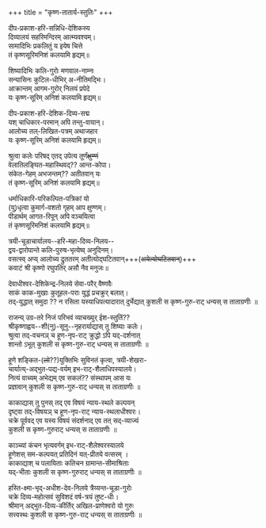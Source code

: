 +++
title = "कृष्ण-तातार्य-स्तुतिः"
+++

दीप-प्रकाश-हरि-सन्निधि-देशिकस्य  
दिव्यालयं सहरिमन्दिरम् आत्म्यवश्यम्।  
सामादिभिः प्रकलितुं य इयेष चित्ते  
तं कृष्णसूरिमनिशं कलयामि हृद्यम्॥

शिष्यादिभिः कलि-गुरोः मणवाल-नाम्नः  
सन्यासिनः कुटिल-धीभिर् अ-नीतिमद्भिः।  
आक्रान्तम् आगम-गुरोर् निलयं प्रपेदे  
यः कृष्ण-सूरिम् अनिशं कलयामि हृद्यम्॥

दीप-प्रकाश-हरि-देशिक-दिव्य-सद्म  
यश् चाधिकार-परमान् अपि तन्तु-वायान्।  
आलोच्य तल्-लिखित-पत्रम् अथाजहार  
यः कृष्ण-सूरिम् अनिशं कलयामि हृद्यम्॥

श्रुत्वा कलेः परिषद् एतद् उपेत्य तूर्णं~~क्षुण्णं~~  
वेलातिलङ्घित-महास्थिवद्?? आन्त-कोपा।  
संकेत-गेहम् अभजन्तम्?? अतीतवान् यः  
तं कृष्ण-सूरिम् अनिशं कलयामि हृद्यम्॥

धर्माधिकारि-परिकल्पित-पत्रिकां यो  
(यु)धृत्वा कुमार्ग-वशतो गृहम् आप क्षुण्णम्।  
पीडार्थम् आगत-रिपून् अपि वञ्चयित्वा  
तं कृष्णसूरिमनिशं कलयामि हृद्यम्॥

त्रयी-चूडाचार्यालय--हरि-महा-दिव्य-निलय--  
द्वय-द्वारोपान्ते कलि-पुरुष-भृत्येष्व् अनुदिनम्।  
वसत्स्व् अप्य् आलोच्य द्रुततरम् अतीत्योद्घटितवान्+++(~~अयेत्योघटितवान्~~)+++  
कवाटं श्री कृष्णो रघुपतिर् असौ नैव मनुजः॥

देवाधीश्वर-देशिकेन्द्र-निलये सेवा-परैर् वैष्णवैः  
साकं काक-मुखाः कुतूहल-पराः युद्धं प्रचक्रुर् बलात्।  
तद्-युद्धात् समुदा ?? न रसिता यस्याधिपत्यादारात् 
दुर्भेद्यात् कुशली स कृष्ण-गुरु-राट् धन्यस् स ताताग्रणीः ॥

राजन्य् उग्र-तरे निजं परिभवं व्याचख्युर् ईश-स्तुतिं??  
श्रीकृष्णाह्वय--शी(नु)-सूनु--नृहरार्याद्यास् तु शिष्याः कलेः।  
श्रुत्वा तद्-वचनञ् च हूण-नृप-राट् क्रुद्धो ऽपि यद्-दर्शनात्  
शान्तो ऽभूत् कुशली स कृष्ण-गुरु-राट् धन्यस् स ताताग्रणीः ॥

हूणे शङ्कित-(~~लो~~??)युक्तिभिः सुविनतं कृत्वा, त्रयी-शेखरा-  
चार्यात्य्-अद्भुत-पद्य-वर्यम् इभ-राट्-शैलाधिपस्यालये।  
नित्यं वाच्यम् अभेद्यम् एव सकलं?? संस्थापम् आस यः  
प्रज्ञावान् कुशली स कृष्ण-गुरु-राट् धन्यस् स ताताग्रणीः ॥

काकाद्यास् तु पुनस् तद् एव विषयं न्याय-स्थले कल्पयन्  
दृष्ट्वा तद्-विषयञ् च हूण-नृप-राट् न्याय-स्थलाधीश्वरः।  
चक्रे पूर्ववद् एव यस्य विषयं संदर्शनाद् एव तत् सद्-व्याज्यं  
कुशली स कृष्ण-गुरुराट् धन्यस् स ताताग्रणीः ॥

काञ्च्यां कंचन भृत्यवर्गम् इभ-राट्-शैलेश्वरस्यालये  
हूणेशस् सम-कल्पयत् प्रतिदिनं यत्-प्रीतये वत्सरम् ।  
काकाद्याश् च पलायिताः कतिचन ग्रामान्त-सीमाश्रिताः  
यद्-भीताः कुशली स कृष्ण-गुरुराट् धन्यस् स ताताग्रणीः ॥

हस्ति-क्ष्मा-भृद्-अधीश-देव-निलये त्रैय्यन्त-चूडा-गुरोः  
चक्रे दिव्य-महोत्सवं सुविशदं वर्ष-त्रयं तुष्ट-धीः।  
श्रीमान् अद्भुत-दिव्य-कीर्तिर् अखिल-प्राणेश्वरो यो गुरुः  
सत्त्वस्थः कुशली स कृष्ण-गुरु-राट् धन्यस् स ताताग्रणीः ॥
